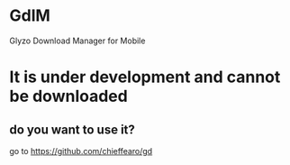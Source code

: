 # GdlM
Glyzo Download Manager for Mobile


# It is under development and cannot be downloaded
## do you want to use it?
go to https://github.com/chieffearo/gd
